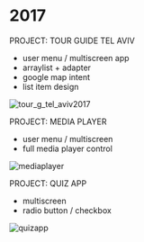 # 2017

PROJECT: TOUR GUIDE TEL AVIV
- user menu / multiscreen app
- arraylist + adapter
- google map intent
- list item design

![tour_g_tel_aviv2017](https://cloud.githubusercontent.com/assets/5279297/26700861/e2e9e796-4716-11e7-8f41-13375bfb4507.gif)




PROJECT: MEDIA PLAYER
- user menu / multiscreen 
- full media player control

![mediaplayer](https://user-images.githubusercontent.com/5279297/27935444-11f4e3d6-62a3-11e7-8d9c-0eb01f96d2c2.gif)



PROJECT: QUIZ APP
- multiscreen
- radio button / checkbox

![quizapp](https://user-images.githubusercontent.com/5279297/27935542-9049ec22-62a3-11e7-8942-54f73fee1564.gif)


